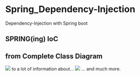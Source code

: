 # Spring_Dependency-Injection
Dependency-Injection with Spring boot

## SPRING(ing) IoC
## from Complete Class Diagram
<img src="import se.me0nly.myImg.IOC_start.PNG"/>
to a lot of information about...
<img src="import se.me0nly.ContextsHierarchy.png"/>
... and much more.

